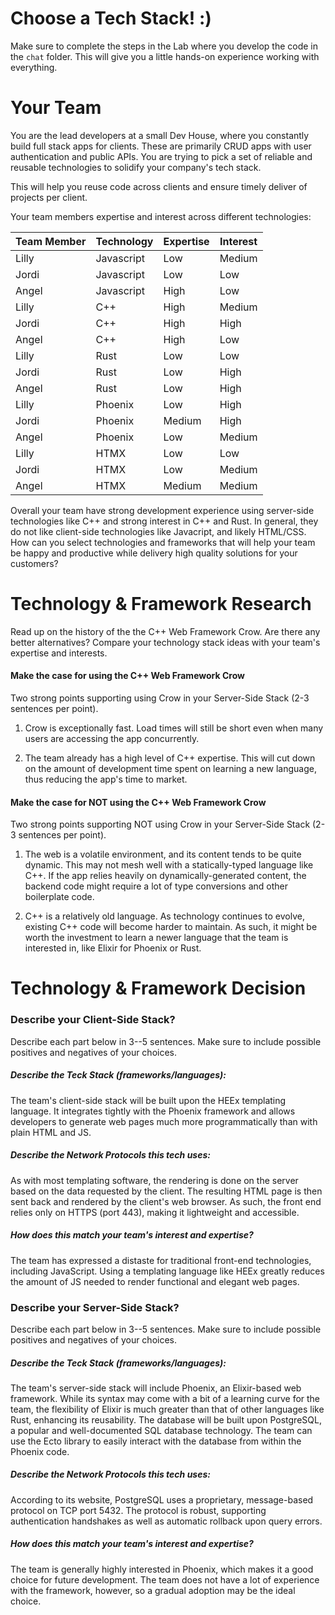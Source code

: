 # Choose a Tech Stack! :)

Make sure to complete the steps in the Lab where you develop the code in the ```chat``` folder. This will give you a little hands-on experience working with everything.

# Your Team

You are the lead developers at a small Dev House, where you constantly build full stack apps for clients. These are primarily CRUD apps with user authentication and public APIs. You are trying to pick a set of reliable and reusable technologies to solidify your company's tech stack.

This will help you reuse code across clients and ensure timely deliver of projects per client. 

Your team members expertise and interest across different technologies:

| Team Member | Technology | Expertise | Interest |
| ----------- | ---------- | --------- | -------- |
| Lilly       | Javascript | Low   | Medium |
| Jordi       | Javascript | Low   | Low |
| Angel       | Javascript | High  | Low |
| Lilly       | C++        | High  | Medium |
| Jordi       | C++        | High  | High |
| Angel       | C++        | High  | Low |
| Lilly       | Rust       | Low   | Low |
| Jordi       | Rust       | Low   | High |
| Angel       | Rust       | Low   | High |
| Lilly       | Phoenix    | Low    | High |
| Jordi       | Phoenix    | Medium | High |
| Angel       | Phoenix    | Low    | Medium |
| Lilly       | HTMX       | Low    | Low |
| Jordi       | HTMX       | Low    | Medium |
| Angel       | HTMX       | Medium | Medium |

Overall your team have strong development experience using server-side technologies like C++ and strong interest in C++ and Rust. In general, they do not like client-side technologies like Javacript, and likely HTML/CSS. How can you select technologies and frameworks that will help your team be happy and productive while delivery high quality solutions for your customers?


# Technology & Framework Research

Read up on the history of the the C++ Web Framework Crow. Are there any better alternatives?  Compare your technology stack ideas with your team's expertise and interests. 

#### Make the case for using the C++ Web Framework Crow
Two strong points supporting using Crow in your Server-Side Stack (2-3 sentences per point).

1. Crow is exceptionally fast. Load times will still be short even when many users are accessing the app concurrently.

2. The team already has a high level of C++ expertise. This will cut down on the amount of development time spent on learning a new language, thus reducing the app's time to market.


#### Make the case for NOT using the C++ Web Framework Crow
Two strong points supporting NOT using Crow in your Server-Side Stack (2-3 sentences per point).

1. The web is a volatile environment, and its content tends to be quite dynamic. This may not mesh well with a statically-typed language like C++. If the app relies heavily on dynamically-generated content, the backend code might require a lot of type conversions and other boilerplate code.

2. C++ is a relatively old language. As technology continues to evolve, existing C++ code will become harder to maintain. As such, it might be worth the investment to learn a newer language that the team is interested in, like Elixir for Phoenix or Rust.


# Technology & Framework Decision

### Describe your Client-Side Stack?
Describe each part below in 3--5 sentences. Make sure to include possible positives and negatives of your choices. 

##### Describe the Teck Stack (frameworks/languages):

The team's client-side stack will be built upon the HEEx templating language. It integrates tightly with the Phoenix framework and allows developers to generate web pages much more programmatically than with plain HTML and JS.

##### Describe the Network Protocols this tech uses:

As with most templating software, the rendering is done on the server based on the data requested by the client. The resulting HTML page is then sent back and rendered by the client's web browser. As such, the front end relies only on HTTPS (port 443), making it lightweight and accessible.

##### How does this match your team's interest and expertise?

The team has expressed a distaste for traditional front-end technologies, including JavaScript. Using a templating language like HEEx greatly reduces the amount of JS needed to render functional and elegant web pages.

### Describe your Server-Side Stack?
Describe each part below in 3--5 sentences. Make sure to include possible positives and negatives of your choices.

##### Describe the Teck Stack (frameworks/languages):

The team's server-side stack will include Phoenix, an Elixir-based web framework. While its syntax may come with a bit of a learning curve for the team, the flexibility of Elixir is much greater than that of other languages like Rust, enhancing its reusability. The database will be built upon PostgreSQL, a popular and well-documented SQL database technology. The team can use the Ecto library to easily interact with the database from within the Phoenix code.

##### Describe the Network Protocols this tech uses:

According to its website, PostgreSQL uses a proprietary, message-based protocol on TCP port 5432. The protocol is robust, supporting authentication handshakes as well as automatic rollback upon query errors.

##### How does this match your team's interest and expertise?

The team is generally highly interested in Phoenix, which makes it a good choice for future development. The team does not have a lot of experience with the framework, however, so a gradual adoption may be the ideal choice.